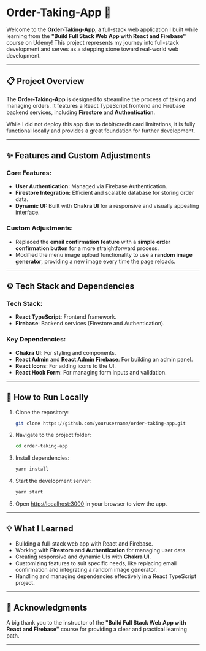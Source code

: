 # Order-Taking-App 🛒

Welcome to the **Order-Taking-App**, a full-stack web application I built while learning from the **"Build Full Stack Web App with React and Firebase"** course on Udemy! This project represents my journey into full-stack development and serves as a stepping stone toward real-world web development.

---

## 📋 Project Overview

The **Order-Taking-App** is designed to streamline the process of taking and managing orders. It features a React TypeScript frontend and Firebase backend services, including **Firestore** and **Authentication**.  

While I did not deploy this app due to debit/credit card limitations, it is fully functional locally and provides a great foundation for further development.

---

## ✨ Features and Custom Adjustments

### Core Features:
- **User Authentication:** Managed via Firebase Authentication.
- **Firestore Integration:** Efficient and scalable database for storing order data.
- **Dynamic UI:** Built with **Chakra UI** for a responsive and visually appealing interface.

### Custom Adjustments:
- Replaced the **email confirmation feature** with a **simple order confirmation button** for a more straightforward process.
- Modified the menu image upload functionality to use a **random image generator**, providing a new image every time the page reloads.

---

## ⚙️ Tech Stack and Dependencies

### Tech Stack:
- **React TypeScript**: Frontend framework.
- **Firebase**: Backend services (Firestore and Authentication).

### Key Dependencies:
- **Chakra UI**: For styling and components.
- **React Admin** and **React Admin Firebase**: For building an admin panel.
- **React Icons**: For adding icons to the UI.
- **React Hook Form**: For managing form inputs and validation.

---

## 🚀 How to Run Locally

1. Clone the repository:  
   ```bash
   git clone https://github.com/yourusername/order-taking-app.git
   ```
2. Navigate to the project folder:  
   ```bash
   cd order-taking-app
   ```
3. Install dependencies:  
   ```bash
   yarn install
   ```
4. Start the development server:  
   ```bash
   yarn start
   ```
5. Open [http://localhost:3000](http://localhost:3000) in your browser to view the app.

---

## 💡 What I Learned

- Building a full-stack web app with React and Firebase.  
- Working with **Firestore** and **Authentication** for managing user data.  
- Creating responsive and dynamic UIs with **Chakra UI**.  
- Customizing features to suit specific needs, like replacing email confirmation and integrating a random image generator.  
- Handling and managing dependencies effectively in a React TypeScript project.

---

## 🙌 Acknowledgments

A big thank you to the instructor of the **"Build Full Stack Web App with React and Firebase"** course for providing a clear and practical learning path.  

---
